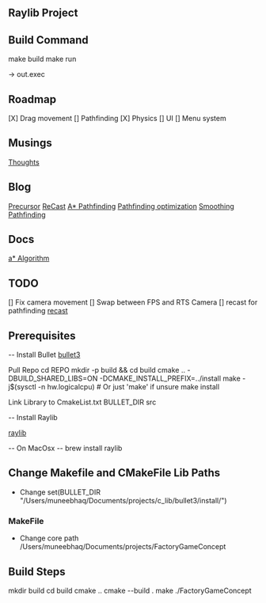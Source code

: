 ## Raylib Project


## Build Command

make build
make run


 -> out.exec


## Roadmap

[X] Drag movement
[] Pathfinding
[X] Physics
[] UI
[] Menu system


## Musings
[Thoughts](Thoughts.md)

## Blog 
[Precursor](blog/001.md)
[ReCast](blog/002.md)
[A* Pathfinding](blog/003.md)
[Pathfinding optimization](blog/004.md)
[Smoothing Pathfinding](blog/005.md)

## Docs 
[a* Algorithm](src/Common/pathfinding/a_*.MD)

## TODO

[] Fix camera movement
[] Swap between FPS and RTS Camera
[] recast for pathfinding [recast](https://github.com/recastnavigation/recastnavigation/blob/main/Docs/_99_Roadmap.md)


## Prerequisites

-- Install Bullet 
[bullet3](https://github.com/bulletphysics/bullet3)

Pull Repo
cd REPO
mkdir -p build && cd build
cmake .. -DBUILD_SHARED_LIBS=ON -DCMAKE_INSTALL_PREFIX=../install
make -j$(sysctl -n hw.logicalcpu)  # Or just 'make' if unsure
make install

Link Library to CmakeList.txt BULLET_DIR src

-- Install Raylib 

[raylib](https://www.raylib.com/)

 -- On MacOsx --
brew install raylib

## Change Makefile and CMakeFile Lib Paths
 - Change set(BULLET_DIR "/Users/muneebhaq/Documents/projects/c_lib/bullet3/install/")
### MakeFile
- Change core path /Users/muneebhaq/Documents/projects/FactoryGameConcept

## Build Steps

mkdir build
cd build
cmake ..
cmake --build .
make
./FactoryGameConcept 